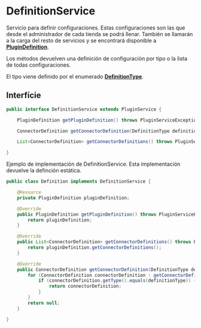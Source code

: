 # DefinitionService

Servicio para definir configuraciones. Estas configuraciones son las que desde el administrador de cada tienda se podrá llenar. También se llamarán a la carga del resto de servicios y se encontrará disponible a **[PluginDefinition](../Definitions/PluginDefinition.md)**.

Los métodos devuelven una definición de configuración por tipo o la lista de todas configuraciones.

El tipo viene definido por el enumerado **[DefinitionType](../Enums/README.md)**.

## Interfície

```java
public interface DefinitionService extends PluginService {

    PluginDefinition getPluginDefinition() throws PluginServiceException;

    ConnectorDefinition getConnectorDefinition(DefinitionType definitionType) throws PluginServiceException;

    List<ConnectorDefinition> getConnectorDefinitions() throws PluginServiceException;

}
```

Ejemplo de implementación de DefinitionService. Esta implementación devuelve la definción estática.

```java
public class Definition implements DefinitionService {

    @Resource
    private PluginDefinition pluginDefinition;

    @Override
    public PluginDefinition getPluginDefinition() throws PluginServiceException {
        return pluginDefinition;
    }

    @Override
    public List<ConnectorDefinition> getConnectorDefinitions() throws PluginServiceException {
        return pluginDefinition.getConnectorDefinitions();
    }

    @Override
    public ConnectorDefinition getConnectorDefinition(DefinitionType definitionType) throws PluginServiceException {
        for (ConnectorDefinition connectorDefinition : getConnectorDefinitions()) {
            if (connectorDefinition.getType().equals(definitionType)) {
                return connectorDefinition;
            }
        }
        return null;
    }

}
```
